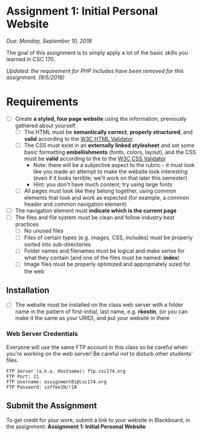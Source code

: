 # Assignment 1: Initial Personal Website
*Due: Monday, September 10, 2018*

The goal of this assignment is to simply apply a lot of the basic skills you learned in CSC 170. 

*Updated: the requirement for PHP Includes have been removed for this assignment. (9/5/2018)*

# Requirements


- [ ] Create **a styled, four page website** using the information, previously gathered about yourself.
  - [ ] The HTML must be **semantically correct**, **properly structured**, and **valid** according to the [W3C HTML Validator](https://validator.w3.org/)
  - [ ] The CSS must exist in an **externally linked stylesheet** and set some basic formatting **embellishments** (fonts, colors, layout), and the CSS must be **valid** according to the to the [W3C CSS Validator](http://jigsaw.w3.org/css-validator/)
    - Note: there will be a subjective aspect to the rubric - it must look like you made an attempt to make the website look interesting (even if it looks terrible; we'll work on that later this semester)
    - Hint: you don't have much content; try using large fonts
  - [ ] All pages must look like they belong together, using common elements that look and work as expected (for example, a common header and common navigation element)

- [ ] The navigation element must **indicate which is the current page**
- [ ] The files and file system must be clean and follow industry best practices
  - [ ] No unused files
  - [ ] Files of certain types (e.g. images, CSS, includes) must be properly sorted into sub-directories
  - [ ] Folder names and filenames must be logical and make sense for what they contain (and one of the files must be named: **index**)
  - [ ] Image files must be properly optimized and appropriately sized for the web

## Installation

- [ ] The website must be installed on the class web server with a folder name in the pattern of first-initial, last name, e.g. **rkostin**, (or you can make it the same as your URID), and put your website in there


### Web Server Credentials

Everyone will use the same FTP account in this class so be careful when you're working on the web server!  Be careful *not* to disturb other students' files.

```
FTP Server (a.k.a. Hostname): ftp.csc174.org
FTP Port: 21
FTP Username: assignment01@csc174.org
FTP Password: coffee1N/!18
```

## Submit the Assignment

To get credit for your work, submit a link to your website in Blackboard, in the assignment: **Assignment 1: Initial Personal Website**

